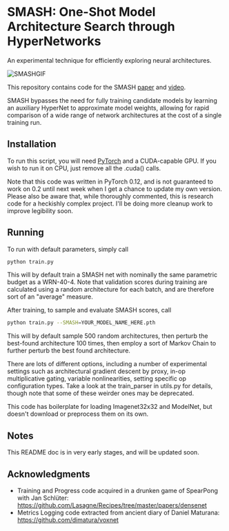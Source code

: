# SMASH: One-Shot Model Architecture Search through HyperNetworks
An experimental technique for efficiently exploring neural architectures.

![SMASHGIF](http://i.imgur.com/OTOvstW.gif)

This repository contains code for the SMASH [paper](https://arxiv.org/abs/1708.05344) and [video](https://www.youtube.com/watch?v=79tmPL9AL48). 

SMASH bypasses the need for fully training candidate models by learning an auxiliary HyperNet to approximate model weights, allowing for rapid comparison of a wide range of network architectures at the cost of a single training run.


## Installation
To run this script, you will need [PyTorch](http://pytorch.org) and a CUDA-capable GPU. If you wish to run it on CPU, just remove all the .cuda() calls.

Note that this code was written in PyTorch 0.12, and is not guaranteed to work on 0.2 until next week when I get a chance to update my own version. Please also be aware that, while thoroughly commented, this is research code for a heckishly complex project. I'll be doing more cleanup work to improve legibility soon.

## Running
To run with default parameters, simply call

```sh
python train.py
```

This will by default train a SMASH net with nominally the same parametric budget as a WRN-40-4.
Note that validation scores during training are calculated using a random architecture for each batch, and are therefore sort of an "average" measure.

After training, to sample and evaluate SMASH scores, call

```sh
python train.py --SMASH=YOUR_MODEL_NAME_HERE.pth
```

This will by default sample 500 random architectures, then perturb the best-found architecture 100 times, then employ a sort of Markov Chain to further perturb the best found architecture.

There are lots of different options, including a number of experimental settings such as architectural gradient descent by proxy, in-op multiplicative gating, variable nonlinearities, setting specific op configuration types. Take a look at the train_parser in utils.py for details, though note that some of these weirder ones may be deprecated. 

This code has boilerplate for loading Imagenet32x32 and ModelNet, but doesn't download or preprocess them on its own. 
## Notes
This README doc is in very early stages, and will be updated soon.

## Acknowledgments
- Training and Progress code acquired in a drunken game of SpearPong with Jan Schlüter: https://github.com/Lasagne/Recipes/tree/master/papers/densenet
- Metrics Logging code extracted from ancient diary of Daniel Maturana: https://github.com/dimatura/voxnet

